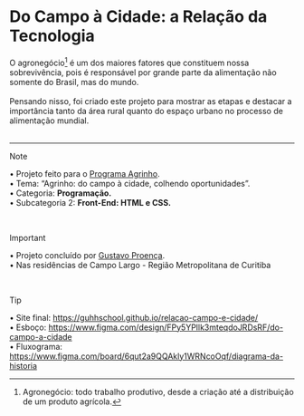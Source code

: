 # Do Campo à Cidade: a Relação da Tecnologia
O agronegócio[^1] é um dos maiores fatores que constituem nossa sobrevivência, pois é responsável por grande parte da alimentação não somente do Brasil, mas do mundo.</br></br>
Pensando nisso, foi criado este projeto para mostrar as etapas e destacar a importância tanto da área rural quanto do espaço urbano no processo de alimentação mundial.</br></br>

<hr>

> [!NOTE]
> • Projeto feito para o [Programa Agrinho](https://www.sistemafaep.org.br/agrinho/). </br>
> • Tema: “Agrinho: do campo à cidade, colhendo oportunidades”.</br>
> • Categoria: **Programação.** </br>
> • Subcategoria 2: **Front-End: HTML e CSS.**</br>
</br>

> [!IMPORTANT]
> • Projeto concluído por [Gustavo Proença](https://github.com/GuhhSchool). </br>
> • Nas residências de Campo Largo - Região Metropolitana de Curitiba
</br>

> [!TIP]
> • Site final: https://guhhschool.github.io/relacao-campo-e-cidade/ </br>
> • Esboço: https://www.figma.com/design/FPy5YPllk3mteqdoJRDsRF/do-campo-a-cidade </br>
> • Fluxograma: https://www.figma.com/board/6qut2a9QQAkly1WRNcoOqf/diagrama-da-historia </br>
[^1]: Agronegócio: todo trabalho produtivo, desde a criação até a distribuição de um produto agrícola.
